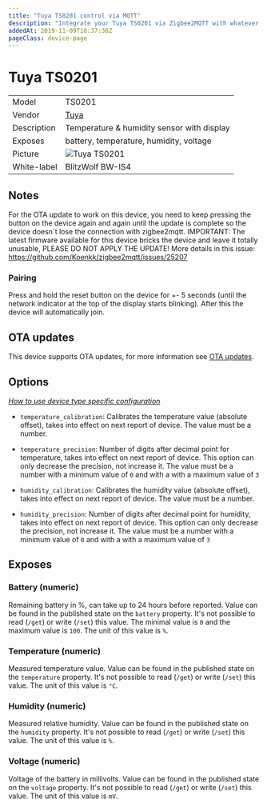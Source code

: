 ```yaml
---
title: "Tuya TS0201 control via MQTT"
description: "Integrate your Tuya TS0201 via Zigbee2MQTT with whatever smart home infrastructure you are using without the vendor's bridge or gateway."
addedAt: 2019-11-09T18:37:38Z
pageClass: device-page
---
```


<!-- !!!! -->
<!-- ATTENTION: This file is auto-generated through docgen! -->
<!-- You can only edit the "Notes"-Section between the two comment lines "Notes BEGIN" and "Notes END". -->
<!-- Do not use h1 or h2 heading within "## Notes"-Section. -->
<!-- !!!! -->

# Tuya TS0201

|     |     |
|-----|-----|
| Model | TS0201  |
| Vendor  | [Tuya](/supported-devices/#v=Tuya)  |
| Description | Temperature & humidity sensor with display |
| Exposes | battery, temperature, humidity, voltage |
| Picture | ![Tuya TS0201](https://www.zigbee2mqtt.io/images/devices/TS0201.png) |
| White-label | BlitzWolf BW-IS4 |


<!-- Notes BEGIN: You can edit here. Add "## Notes" headline if not already present. -->
## Notes
For the OTA update to work on this device, you need to keep pressing the button on the device again and again until the update is complete so the device doesn´t lose the connection with zigbee2mqtt.
IMPORTANT: The latest firmware available for this device bricks the device and leave it totally unusable, PLEASE DO NOT APPLY THE UPDATE! More details in this issue: https://github.com/Koenkk/zigbee2mqtt/issues/25207

### Pairing
Press and hold the reset button on the device for +- 5 seconds (until the network indicator at the top of the display starts blinking).
After this the device will automatically join.
<!-- Notes END: Do not edit below this line -->


## OTA updates
This device supports OTA updates, for more information see [OTA updates](../guide/usage/ota_updates.md).


## Options
*[How to use device type specific configuration](../guide/configuration/devices-groups.md#specific-device-options)*

* `temperature_calibration`: Calibrates the temperature value (absolute offset), takes into effect on next report of device. The value must be a number.

* `temperature_precision`: Number of digits after decimal point for temperature, takes into effect on next report of device. This option can only decrease the precision, not increase it. The value must be a number with a minimum value of `0` and with a with a maximum value of `3`

* `humidity_calibration`: Calibrates the humidity value (absolute offset), takes into effect on next report of device. The value must be a number.

* `humidity_precision`: Number of digits after decimal point for humidity, takes into effect on next report of device. This option can only decrease the precision, not increase it. The value must be a number with a minimum value of `0` and with a with a maximum value of `3`


## Exposes

### Battery (numeric)
Remaining battery in %, can take up to 24 hours before reported.
Value can be found in the published state on the `battery` property.
It's not possible to read (`/get`) or write (`/set`) this value.
The minimal value is `0` and the maximum value is `100`.
The unit of this value is `%`.

### Temperature (numeric)
Measured temperature value.
Value can be found in the published state on the `temperature` property.
It's not possible to read (`/get`) or write (`/set`) this value.
The unit of this value is `°C`.

### Humidity (numeric)
Measured relative humidity.
Value can be found in the published state on the `humidity` property.
It's not possible to read (`/get`) or write (`/set`) this value.
The unit of this value is `%`.

### Voltage (numeric)
Voltage of the battery in millivolts.
Value can be found in the published state on the `voltage` property.
It's not possible to read (`/get`) or write (`/set`) this value.
The unit of this value is `mV`.

